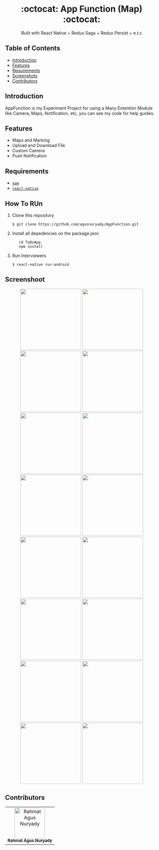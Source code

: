 <h1 align="center">:octocat: App Function (Map) :octocat:</h1>

  <p align="center">
  Built with React Native + Redux Saga + Redux Persist + e.t.c
   </p>

## Table of Contents

- [Introduction](#introduction)
- [Features](#features)
- [Requirements](#requirements)
- [Screenshots](#screenshots)
- [Contributors](#contributors)

## Introduction
AppFunction is my Experiment Project for using a Many Extention Module like Camera, Maps, Notification, etc, you can see my code for help guides.

## Features
* Maps and Marking
* Upload and Download File
* Custom Camera
* Push Notification

## Requirements
* [`npm`](https://www.npmjs.com/get-npm)
* [`react-native`](https://facebook.github.io/react-native/)


## How To RUn

1. Clone this repository
   ```
   $ git clone https://github.com/agusnuryady/AppFunction.git
   ```
2. Install all depedencies on the package.json
   ```
      cd ToDoApp
      npm install
   ```
3. Run Interviewers
   ```
   $ react-native run-android
   ```

## Screenshoot
<div align="center">
    <img width="200" src="https://github.com/agusnuryady/AppFunction/blob/master/src/component/img/1.png">
    <img width="200" src="https://github.com/agusnuryady/AppFunction/blob/master/src/component/img/2.png">
    <img width="200" src="https://github.com/agusnuryady/AppFunction/blob/master/src/component/img/3.png">
    <img width="200" src="https://github.com/agusnuryady/AppFunction/blob/master/src/component/img/4.png">
    <img width="200" src="https://github.com/agusnuryady/AppFunction/blob/master/src/component/img/5.png">
    <img width="200" src="https://github.com/agusnuryady/AppFunction/blob/master/src/component/img/6.png">
    <img width="200" src="https://github.com/agusnuryady/AppFunction/blob/master/src/component/img/7.png">
    <img width="200" src="https://github.com/agusnuryady/AppFunction/blob/master/src/component/img/8.png">
    <img width="200" src="https://github.com/agusnuryady/AppFunction/blob/master/src/component/img/9.png">
    <img width="200" src="https://github.com/agusnuryady/AppFunction/blob/master/src/component/img/10.png">
    <img width="200" src="https://github.com/agusnuryady/AppFunction/blob/master/src/component/img/11.png">
    <img width="200" src="https://github.com/agusnuryady/AppFunction/blob/master/src/component/img/12.png">
    <img width="200" src="https://github.com/agusnuryady/AppFunction/blob/master/src/component/img/13.png">
    <img width="200" src="https://github.com/agusnuryady/AppFunction/blob/master/src/component/img/14.png">
    <img width="200" src="https://github.com/agusnuryady/AppFunction/blob/master/src/component/img/15.png">
    <img width="200" src="https://github.com/agusnuryady/AppFunction/blob/master/src/component/img/16.png">
</div>

## Contributors
<center>
  <table>
    <tr>
      <td align="center">
        <a href="https://github.com/agusnuryady">
          <img width="100" src="https://github.com/agusnuryady/AppFunction/blob/master/src/component/img/profile.jpg" alt="Rahmat Agus Nuryady"><br/>
          <sub><b>Rahmat Agus Nuryady</b></sub>
        </a>
      </td>
    </tr>
  </table>
</center>
